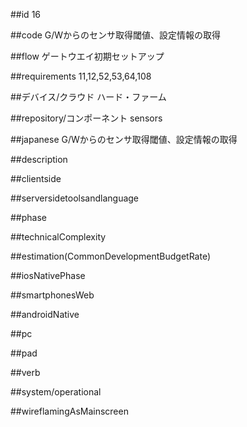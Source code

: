 ##id
16

##code
G/Wからのセンサ取得閾値、設定情報の取得

##flow
ゲートウエイ初期セットアップ

##requirements
11,12,52,53,64,108

##デバイス/クラウド
ハード・ファーム

##repository/コンポーネント
sensors

##japanese
G/Wからのセンサ取得閾値、設定情報の取得

##description


##clientside


##serversidetoolsandlanguage


##phase


##technicalComplexity


##estimation(CommonDevelopmentBudgetRate)


##iosNativePhase


##smartphonesWeb


##androidNative


##pc


##pad


##verb


##system/operational


##wireflamingAsMainscreen
